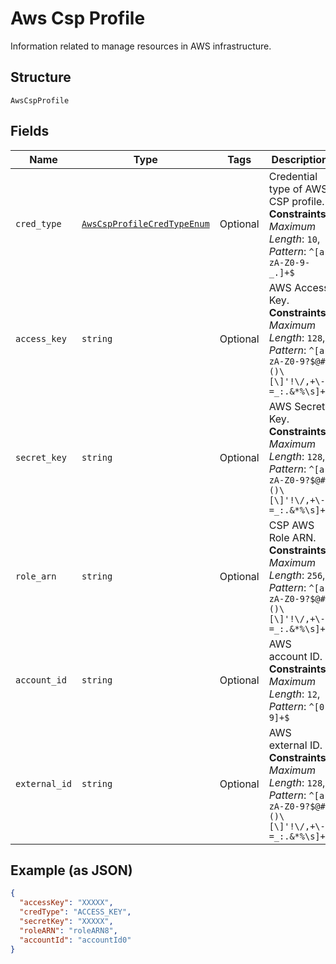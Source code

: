 
# Aws Csp Profile

Information related to manage resources in AWS infrastructure.

## Structure

`AwsCspProfile`

## Fields

| Name | Type | Tags | Description |
|  --- | --- | --- | --- |
| `cred_type` | [`AwsCspProfileCredTypeEnum`](../../doc/models/aws-csp-profile-cred-type-enum.md) | Optional | Credential type of AWS CSP profile.<br>**Constraints**: *Maximum Length*: `10`, *Pattern*: `^[a-zA-Z0-9-_.]+$` |
| `access_key` | `string` | Optional | AWS Access Key.<br>**Constraints**: *Maximum Length*: `128`, *Pattern*: `^[a-zA-Z0-9?$@#()\[\]'!\/,+\-=_:.&*%\s]+$` |
| `secret_key` | `string` | Optional | AWS Secret Key.<br>**Constraints**: *Maximum Length*: `128`, *Pattern*: `^[a-zA-Z0-9?$@#()\[\]'!\/,+\-=_:.&*%\s]+$` |
| `role_arn` | `string` | Optional | CSP AWS Role ARN.<br>**Constraints**: *Maximum Length*: `256`, *Pattern*: `^[a-zA-Z0-9?$@#()\[\]'!\/,+\-=_:.&*%\s]+$` |
| `account_id` | `string` | Optional | AWS account ID.<br>**Constraints**: *Maximum Length*: `12`, *Pattern*: `^[0-9]+$` |
| `external_id` | `string` | Optional | AWS external ID.<br>**Constraints**: *Maximum Length*: `128`, *Pattern*: `^[a-zA-Z0-9?$@#()\[\]'!\/,+\-=_:.&*%\s]+$` |

## Example (as JSON)

```json
{
  "accessKey": "XXXXX",
  "credType": "ACCESS_KEY",
  "secretKey": "XXXXX",
  "roleARN": "roleARN8",
  "accountId": "accountId0"
}
```

